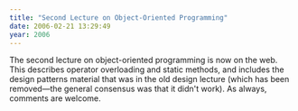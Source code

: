 ```yaml
---
title: "Second Lecture on Object-Oriented Programming"
date: 2006-02-21 13:29:49
year: 2006
---
```

The second lecture on object-oriented programming is now on the web.  This describes operator overloading and static methods, and includes the design patterns material that was in the old design lecture (which has been removed—the general consensus was that it didn't work).  As always, comments are welcome.
